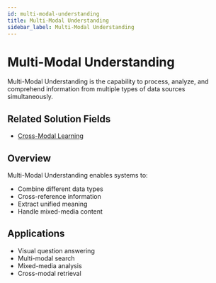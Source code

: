 ```yaml
---
id: multi-modal-understanding
title: Multi-Modal Understanding
sidebar_label: Multi-Modal Understanding
---
```


# Multi-Modal Understanding

Multi-Modal Understanding is the capability to process, analyze, and comprehend information from multiple types of data sources simultaneously.

## Related Solution Fields

- [Cross-Modal Learning](../solutions/cross-modal-learning)

## Overview

Multi-Modal Understanding enables systems to:

- Combine different data types
- Cross-reference information
- Extract unified meaning
- Handle mixed-media content

## Applications

- Visual question answering
- Multi-modal search
- Mixed-media analysis
- Cross-modal retrieval
